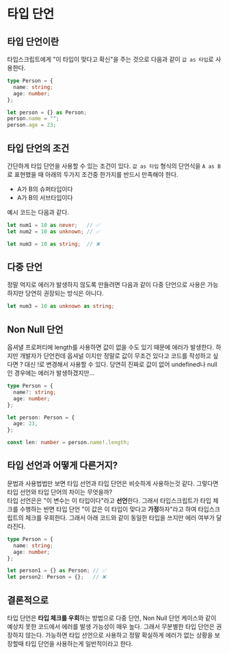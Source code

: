 # 타입 단언

## 타입 단언이란

타입스크립트에게 "이 타입이 맞다고 확신"을 주는 것으로 다음과 같이 ```값 as 타입```로 사용한다.

```typescript
type Person = {
  name: string;
  age: number;
};

let person = {} as Person;
person.name = "";
person.age = 23;
```

## 타입 단언의 조건

간단하게 타입 단언을 사용할 수 있는 조건이 있다. ```값 as 타입``` 형식의 단언식을 ```A as B```로 표현했을 때 아래의 두가지 조건중 한가지를 반드시 만족해야 한다.

- A가 B의 슈퍼타입이다
- A가 B의 서브타입이다

예시 코드는 다음과 같다.

```typescript
let num1 = 10 as never;   // ✅
let num2 = 10 as unknown; // ✅

let num3 = 10 as string;  // ❌
```

## 다중 단언

정말 억지로 에러가 발생하지 않도록 만들려면 다음과 같이 다중 단언으로 사용은 가능하지만 당연히 권장되는 방식은 아니다.

```typescript
let num3 = 10 as unknown as string;
```

## Non Null 단언

옵셔녈 프로퍼티에 length를 사용하면 값이 없을 수도 있기 때문에 에러가 발생한다.
하지만 개발자가 단언컨데 옵셔널 이지만 정말로 값이 무조건 있다고 코드를 작성하고 싶다면 ? 대신 !로 변경해서 사용할 수 있다. 당연히 진짜로 값이 없어 undefined나 null인 경우에는 에러가 발생하겠지만...

```typescript
type Person = {
  name?: string;
  age: number;
};

let person: Person = {
  age: 23,
};

const len: number = person.name!.length;
```

## 타입 선언과 어떻게 다른거지?

문법과 사용법법만 보면 타입 선언과 타입 단언은 비슷하게 사용하는것 같다.
그렇다면 타입 선언와 타입 단어의 차이는 무엇을까?  
타입 선언은은 "이 변수는 이 타입이다"라고 **선언**한다. 그래서 타입스크립트가 타입 체크를 수행하는 반면 타입 단언 "이 값은 이 타입이 맞다고 **가정**하자"라고 하여 타입스크립트의 체크를 우회한다. 그래서 아래 코드와 같이 동일한 타입을 쓰지만 에러 여부가 달라진다.

```typescript
type Person = {
  name: string;
  age: number;
};

let person1 = {} as Person; // ✅
let person2: Person = {};   // ❌
```

## 결론적으로

타입 단언은 **타입 체크를 우회**하는 방법으로 다중 단언, Non Null 단언 케이스와 같이 예상치 못한 코드에서 에러를 발생 가능성이 매우 높다.
그래서 무분별한 타입 단언은 권장하지 않는다.
가능하면 타입 선언으로 사용하고 정말 확실하게 에러가 없는 상황을 보장할때 타입 단언을 사용하는게 일반적이라고 한다.
